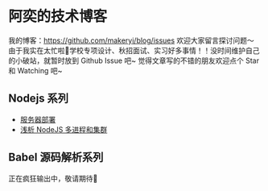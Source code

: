 # 阿奕的技术博客

我的博客：https://github.com/makeryi/blog/issues 欢迎大家留言探讨问题～ 由于我实在太忙啦🤣学校专项设计、秋招面试、实习好多事情！！没时间维护自己的小破站，就暂时放到 Github Issue 吧~ 觉得文章写的不错的朋友欢迎点个 Star 和 Watching 吧~

## Nodejs 系列

- [服务器部署](https://github.com/makeryi/blog/issues/1)
- [浅析 NodeJS 多进程和集群](https://github.com/makeryi/blog/issues/2)

## Babel 源码解析系列

正在疯狂输出中，敬请期待🥳
